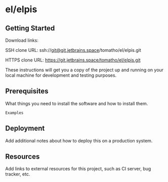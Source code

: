 # el/elpis



## Getting Started

Download links:

SSH clone URL: ssh://git@git.jetbrains.space/tomatho/el/elpis.git

HTTPS clone URL: https://git.jetbrains.space/tomatho/el/elpis.git



These instructions will get you a copy of the project up and running on your local machine for development and testing purposes.

## Prerequisites

What things you need to install the software and how to install them.

```
Examples
```

## Deployment

Add additional notes about how to deploy this on a production system.

## Resources

Add links to external resources for this project, such as CI server, bug tracker, etc.
